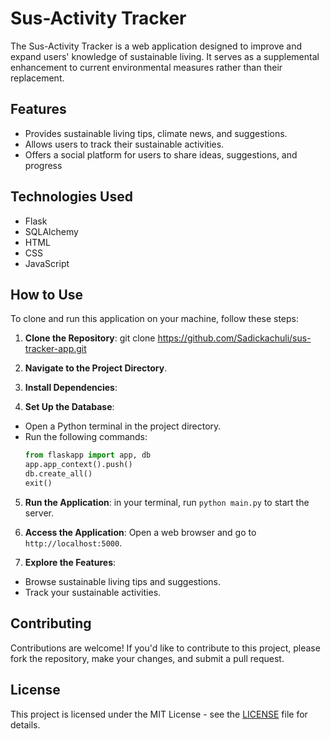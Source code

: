 # Sus-Activity Tracker

The Sus-Activity Tracker is a web application designed to improve and expand users' knowledge of sustainable living. It serves as a supplemental enhancement to current environmental measures rather than their replacement.

## Features

- Provides sustainable living tips, climate news, and suggestions.
- Allows users to track their sustainable activities.
- Offers a social platform for users to share ideas, suggestions, and progress

## Technologies Used

- Flask
- SQLAlchemy
- HTML
- CSS
- JavaScript

## How to Use

To clone and run this application on your machine, follow these steps:

1. **Clone the Repository**: git clone https://github.com/Sadickachuli/sus-tracker-app.git

2. **Navigate to the Project Directory**.


3. **Install Dependencies**:


4. **Set Up the Database**:
- Open a Python terminal in the project directory.
- Run the following commands:
  ```python
  from flaskapp import app, db
  app.app_context().push()
  db.create_all()
  exit()
  ```

5. **Run the Application**: in your terminal, run ```python main.py``` to start the server.


6. **Access the Application**:
Open a web browser and go to `http://localhost:5000`.

7. **Explore the Features**:
- Browse sustainable living tips and suggestions.
- Track your sustainable activities.

## Contributing

Contributions are welcome! If you'd like to contribute to this project, please fork the repository, make your changes, and submit a pull request.

## License

This project is licensed under the MIT License - see the [LICENSE](LICENSE) file for details.




